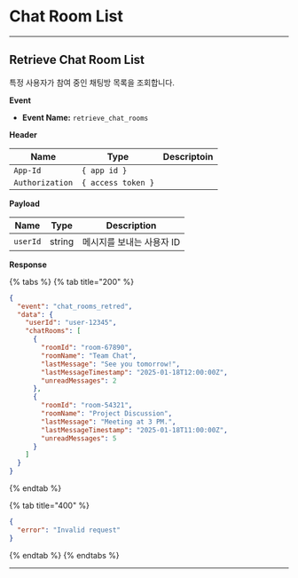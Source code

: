 # Chat Room List

***

## Retrieve Chat Room List

특정 사용자가 참여 중인 채팅방 목록을 조회합니다.



**Event**

* **Event Name:** `retrieve_chat_rooms`



**Header**

| Name            | Type               | Descriptoin |
| --------------- | ------------------ | ----------- |
| `App-Id`        | `{ app id }`       |             |
| `Authorization` | `{ access token }` |             |

**Payload**

| Name     | Type   | Description     |
| -------- | ------ | --------------- |
| `userId` | string | 메시지를 보내는 사용자 ID |

**Response**

{% tabs %}
{% tab title="200" %}
```json
{
  "event": "chat_rooms_retred",
  "data": {
    "userId": "user-12345",
    "chatRooms": [
      {
        "roomId": "room-67890",
        "roomName": "Team Chat",
        "lastMessage": "See you tomorrow!",
        "lastMessageTimestamp": "2025-01-18T12:00:00Z",
        "unreadMessages": 2
      },
      {
        "roomId": "room-54321",
        "roomName": "Project Discussion",
        "lastMessage": "Meeting at 3 PM.",
        "lastMessageTimestamp": "2025-01-18T11:00:00Z",
        "unreadMessages": 5
      }
    ]
  }
}

```
{% endtab %}

{% tab title="400" %}
```json
{
  "error": "Invalid request"
}
```
{% endtab %}
{% endtabs %}

***
